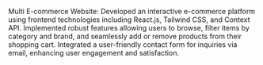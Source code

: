 Multi E-commerce Website: Developed an interactive e-commerce platform using frontend technologies including React.js, Tailwind CSS, and Context API. Implemented robust features allowing users to browse, filter items by category and brand, and seamlessly add or remove products from their shopping cart. Integrated a user-friendly contact form for inquiries via email, enhancing user engagement and satisfaction.
